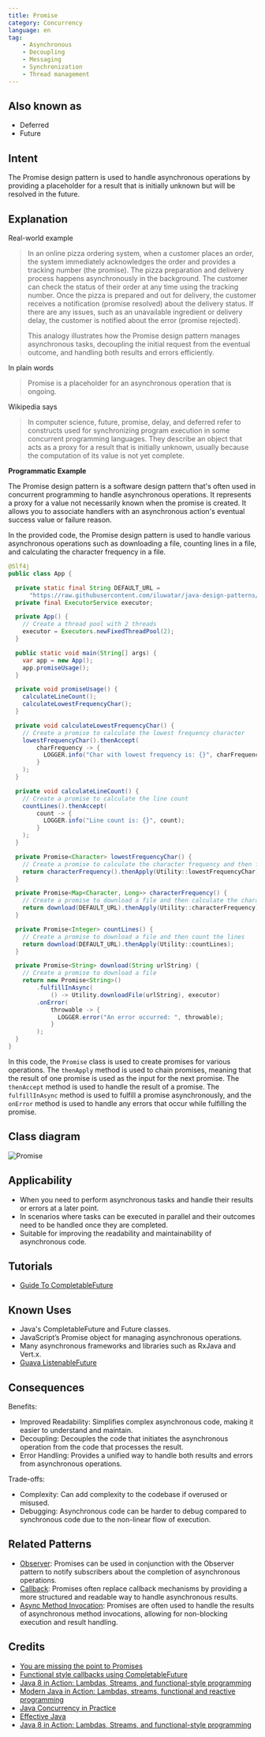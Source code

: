```yaml
---
title: Promise
category: Concurrency
language: en
tag:
    - Asynchronous
    - Decoupling
    - Messaging
    - Synchronization
    - Thread management
---
```


## Also known as

* Deferred
* Future

## Intent

The Promise design pattern is used to handle asynchronous operations by providing a placeholder for a result that is initially unknown but will be resolved in the future.

## Explanation

Real-world example

> In an online pizza ordering system, when a customer places an order, the system immediately acknowledges the order and provides a tracking number (the promise). The pizza preparation and delivery process happens asynchronously in the background. The customer can check the status of their order at any time using the tracking number. Once the pizza is prepared and out for delivery, the customer receives a notification (promise resolved) about the delivery status. If there are any issues, such as an unavailable ingredient or delivery delay, the customer is notified about the error (promise rejected).
> 
> This analogy illustrates how the Promise design pattern manages asynchronous tasks, decoupling the initial request from the eventual outcome, and handling both results and errors efficiently.

In plain words

> Promise is a placeholder for an asynchronous operation that is ongoing.

Wikipedia says

> In computer science, future, promise, delay, and deferred refer to constructs used for synchronizing program execution in some concurrent programming languages. They describe an object that acts as a proxy for a result that is initially unknown, usually because the computation of its value is not yet complete.

**Programmatic Example**

The Promise design pattern is a software design pattern that's often used in concurrent programming to handle asynchronous operations. It represents a proxy for a value not necessarily known when the promise is created. It allows you to associate handlers with an asynchronous action's eventual success value or failure reason.

In the provided code, the Promise design pattern is used to handle various asynchronous operations such as downloading a file, counting lines in a file, and calculating the character frequency in a file.

```java
@Slf4j
public class App {

  private static final String DEFAULT_URL =
      "https://raw.githubusercontent.com/iluwatar/java-design-patterns/master/promise/README.md";
  private final ExecutorService executor;

  private App() {
    // Create a thread pool with 2 threads
    executor = Executors.newFixedThreadPool(2);
  }

  public static void main(String[] args) {
    var app = new App();
    app.promiseUsage();
  }

  private void promiseUsage() {
    calculateLineCount();
    calculateLowestFrequencyChar();
  }

  private void calculateLowestFrequencyChar() {
    // Create a promise to calculate the lowest frequency character
    lowestFrequencyChar().thenAccept(
        charFrequency -> {
          LOGGER.info("Char with lowest frequency is: {}", charFrequency);
        }
    );
  }

  private void calculateLineCount() {
    // Create a promise to calculate the line count
    countLines().thenAccept(
        count -> {
          LOGGER.info("Line count is: {}", count);
        }
    );
  }

  private Promise<Character> lowestFrequencyChar() {
    // Create a promise to calculate the character frequency and then find the lowest frequency character
    return characterFrequency().thenApply(Utility::lowestFrequencyChar);
  }

  private Promise<Map<Character, Long>> characterFrequency() {
    // Create a promise to download a file and then calculate the character frequency
    return download(DEFAULT_URL).thenApply(Utility::characterFrequency);
  }

  private Promise<Integer> countLines() {
    // Create a promise to download a file and then count the lines
    return download(DEFAULT_URL).thenApply(Utility::countLines);
  }

  private Promise<String> download(String urlString) {
    // Create a promise to download a file
    return new Promise<String>()
        .fulfillInAsync(
            () -> Utility.downloadFile(urlString), executor)
        .onError(
            throwable -> {
              LOGGER.error("An error occurred: ", throwable);
            }
        );
  }
}
```

In this code, the `Promise` class is used to create promises for various operations. The `thenApply` method is used to chain promises, meaning that the result of one promise is used as the input for the next promise. The `thenAccept` method is used to handle the result of a promise. The `fulfillInAsync` method is used to fulfill a promise asynchronously, and the `onError` method is used to handle any errors that occur while fulfilling the promise.

## Class diagram

![Promise](./etc/promise.png "Promise")

## Applicability

* When you need to perform asynchronous tasks and handle their results or errors at a later point.
* In scenarios where tasks can be executed in parallel and their outcomes need to be handled once they are completed.
* Suitable for improving the readability and maintainability of asynchronous code.

## Tutorials

* [Guide To CompletableFuture](https://www.baeldung.com/java-completablefuture)

## Known Uses

* Java's CompletableFuture and Future classes.
* JavaScript’s Promise object for managing asynchronous operations.
* Many asynchronous frameworks and libraries such as RxJava and Vert.x.
* [Guava ListenableFuture](https://github.com/google/guava/wiki/ListenableFutureExplained)

## Consequences

Benefits:

* Improved Readability: Simplifies complex asynchronous code, making it easier to understand and maintain.
* Decoupling: Decouples the code that initiates the asynchronous operation from the code that processes the result.
* Error Handling: Provides a unified way to handle both results and errors from asynchronous operations.

Trade-offs:

* Complexity: Can add complexity to the codebase if overused or misused.
* Debugging: Asynchronous code can be harder to debug compared to synchronous code due to the non-linear flow of execution.

## Related Patterns

* [Observer](https://java-design-patterns.com/patterns/observer/): Promises can be used in conjunction with the Observer pattern to notify subscribers about the completion of asynchronous operations.
* [Callback](https://java-design-patterns.com/patterns/callback/): Promises often replace callback mechanisms by providing a more structured and readable way to handle asynchronous results.
* [Async Method Invocation](https://java-design-patterns.com/patterns/async-method-invocation/): Promises are often used to handle the results of asynchronous method invocations, allowing for non-blocking execution and result handling.

## Credits

* [You are missing the point to Promises](https://gist.github.com/domenic/3889970)
* [Functional style callbacks using CompletableFuture](https://www.infoq.com/articles/Functional-Style-Callbacks-Using-CompletableFuture)
* [Java 8 in Action: Lambdas, Streams, and functional-style programming](https://www.amazon.com/gp/product/1617291994/ref=as_li_qf_asin_il_tl?ie=UTF8&tag=javadesignpat-20&creative=9325&linkCode=as2&creativeASIN=1617291994&linkId=995af46887bb7b65e6c788a23eaf7146)
* [Modern Java in Action: Lambdas, streams, functional and reactive programming](https://www.amazon.com/gp/product/1617293563/ref=as_li_qf_asin_il_tl?ie=UTF8&tag=javadesignpat-20&creative=9325&linkCode=as2&creativeASIN=1617293563&linkId=f70fe0d3e1efaff89554a6479c53759c)
* [Java Concurrency in Practice](https://amzn.to/4aRMruW)
* [Effective Java](https://amzn.to/4cGk2Jz)
* [Java 8 in Action: Lambdas, Streams, and functional-style programming](https://amzn.to/3QCmGXs)
